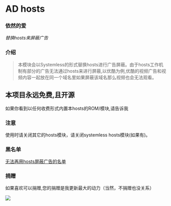 # AD hosts
### 依然的爱
*替换hosts来屏蔽广告*

### 介绍
> 本模块会以Systemless的形式替换hosts进行广告屏蔽。由于hosts工作机制有部分的广告无法通过hosts来进行屏蔽,以优酷为例,优酷的视频广告和视频内容一起放在同一个域名里如果屏蔽该域名那么视频也会无法观看。
## 本项目永远免费,且开源
如果你看到以任何收费形式内置本hosts的ROM/模块,请告诉我

### 注意
使用时请关闭其它的hosts模块，请关闭systemless hosts模块(如果有)。

### 黑名单
[无法再用hosts屏蔽广告的名单](https://github.com/E7KMbb/AD-hosts/black.md)

### 捐赠
如果喜欢可以捐赠,您的捐赠是我更新最大的动力（当然，不捐赠也没关系）

<img src="https://i.niupic.com/images/2020/03/01/6XjG.jpg"/>